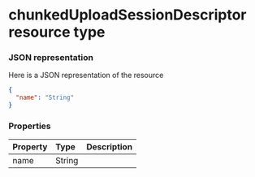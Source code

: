 # chunkedUploadSessionDescriptor resource type



### JSON representation

Here is a JSON representation of the resource

```json
{
  "name": "String"
}

```
### Properties
| Property	   | Type	|Description|
|:---------------|:--------|:----------|
|name|String||

<!-- uuid: 76bf25f8-38f2-4b67-abca-0ce85dca066d
2015-10-12 21:29:59 UTC -->